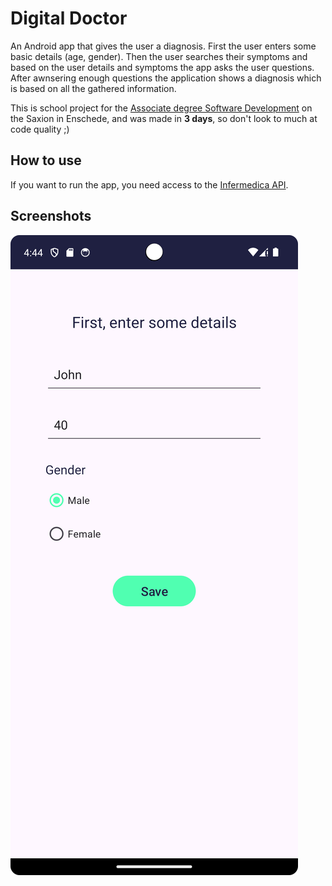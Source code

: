 # Digital Doctor
An Android app that gives the user a diagnosis. First the user enters some basic details (age, gender). Then the user searches their symptoms and based on the user details and symptoms the app asks the user questions. After awnsering enough questions the application shows a diagnosis  which is based on all the gathered information.

This is school project for the [Associate degree Software Development](https://sd42.nl) on the Saxion in Enschede, and was made in **3 days**, so don't look to much at code quality ;)

## How to use
If you want to run the app, you need access to the [Infermedica API](https://developer.infermedica.com/).

## Screenshots
![Screenshot](/screenshot-1.png)
